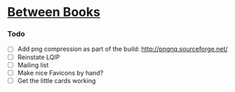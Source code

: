 # [Between Books](https://BetweenBooks.github.io)


### Todo

- [ ] Add png compression as part of the build: <http://pngnq.sourceforge.net/>
- [ ] Reinstate LQIP
- [ ] Mailing list
- [ ] Make nice Favicons by hand?
- [ ] Get the little cards working
